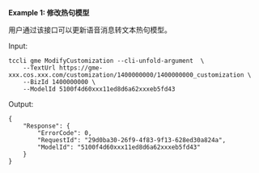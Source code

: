 **Example 1: 修改热句模型**

用户通过该接口可以更新语音消息转文本热句模型。

Input: 

```
tccli gme ModifyCustomization --cli-unfold-argument  \
    --TextUrl https://gme-xxx.cos.xxx.com/customization/1400000000/1400000000_customization \
    --BizId 1400000000 \
    --ModelId 5100f4d60xxx11ed8d6a62xxxeb5fd43
```

Output: 
```
{
    "Response": {
        "ErrorCode": 0,
        "RequestId": "29d0ba30-26f9-4f83-9f13-628ed30a824a",
        "ModelId": "5100f4d60xxx11ed8d6a62xxxeb5fd43"
    }
}
```

